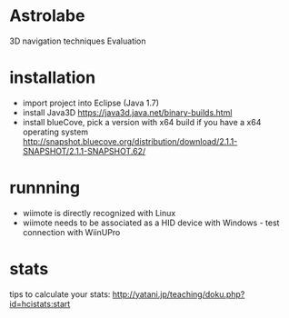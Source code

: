 # Astrolabe
3D navigation techniques Evaluation

# installation
- import project into Eclipse (Java 1.7)
- install Java3D
  https://java3d.java.net/binary-builds.html
- install blueCove, pick a version with x64 build if you have a x64 operating system 
  http://snapshot.bluecove.org/distribution/download/2.1.1-SNAPSHOT/2.1.1-SNAPSHOT.62/

# runnning
- wiimote is directly recognized with Linux
- wiimote needs to be associated as a HID device with Windows - test connection with WiinUPro 

# stats
tips to calculate your stats: http://yatani.jp/teaching/doku.php?id=hcistats:start
